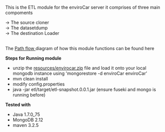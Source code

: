 This is the ETL module for the enviroCar server
 it comprises of three main compoments
 <br/>

<div bgcolor="grey">
 -> The source cloner <br/>
 -> The datasetdump   <br/>
 -> The destination Loader <br/>
 </div> <br/>
 
The  <a href="https://drive.google.com/file/d/0B_H46yHBn4pUVE1fa3Y0aGZva0U/view?usp=sharing">Path flow </a> diagram of how this module functions can be found here <br/>

<b> Steps for Running module </b>

<ul>
<li>unzip the <a href="https://github.com/gotodeepak1122/enviroCar-server/tree/master/etl/src/main/resources/EnviroCarTestData" >resources/envirocar.zip</a> file and load it onto your local mongodb instance using 'mongorestore -d enviroCar enviroCar'</li>
<li> mvn clean install </li>
<li> modify config.properties </li>
<li> java -jar etl/target/etl-snapshot.0.0.1.jar (ensure fuseki and mongo is running before)  </li>
</ul>

<b>Tested with </b>
<ul>
<li>Java 1.7.0_75</li>
<li>MongoDB 2.12</li>
<li>maven 3.2.5</li>
</ul>

